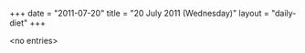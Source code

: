 +++
date = "2011-07-20"
title = "20 July 2011 (Wednesday)"
layout = "daily-diet"
+++


\<no entries\>
